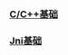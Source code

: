 
### [C/C++基础](https://github.com/chen-eugene/MediaCore/blob/master/node/Jni/C%26C%2B%2B%E5%9F%BA%E7%A1%80.md)

### [Jni基础](https://github.com/chen-eugene/MediaCore/blob/master/node/Jni/Jni%E5%9F%BA%E7%A1%80.md)


